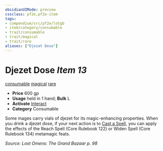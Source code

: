 ```yaml
---
obsidianUIMode: preview
cssclass: pf2e,pf2e-item
tags:
- compendium/src/pf2e/lotgb
- item/category/consumable
- trait/consumable
- trait/magical
- trait/rare
aliases: ["Djezet Dose"]
---
```

# Djezet Dose *Item 13*  
[consumable](../../../rules/traits/consumable.md)  [magical](../../../rules/traits/magical.md)  [rare](../../../rules/traits/rare.md)  

- **Price** 600 gp
- **Usage** held in 1 hand; **Bulk** L
- **Activate** [Interact](../../../rules/actions/interact.md)
- **Category** Consumable

Some mages carry vials of djezet for its magic-enhancing properties. When you drink a djezet dose, if your next action is to [Cast a Spell](../../../rules/actions/cast-a-spell.md), you can apply the effects of the Reach Spell (Core Rulebook 122) or Widen Spell (Core Rulebook 134) metamagic feats.

*Source: Lost Omens: The Grand Bazaar p. 98*